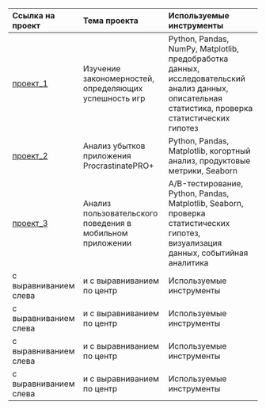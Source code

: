 | Ссылка на проект       |   Тема проекта             | Используемые инструменты |
| :-------------------- | :------------------------| :------------------------ |
| [проект_1](https://github.com/Tatyana-1981/portfolio/tree/main/проект_1)  | Изучение закономерностей, определяющих успешность игр| Python, Pandas, NumPy, Matplotlib, предобработка данных, исследовательский анализ данных, описательная статистика, проверка статистических гипотез |
| [проект_2](https://github.com/Tatyana-1981/portfolio/tree/main/проект_2)  | Анализ убытков приложения ProcrastinatePRO+| Python, Pandas, Matplotlib, когортный анализ, продуктовые метрики, Seaborn |
| [проект_3](https://github.com/Tatyana-1981/portfolio/tree/main/проект_3)  | Анализ пользовательского поведения в мобильном приложении| A/B-тестирование, Python, Pandas, Matplotlib, Seaborn, проверка статистических гипотез, визуализация данных, событийная аналитика |
| с выравниванием слева  | и с выравниванием по центр| Используемые инструменты |
| с выравниванием слева  | и с выравниванием по центр| Используемые инструменты |
| с выравниванием слева  | и с выравниванием по центр| Используемые инструменты |
| с выравниванием слева  | и с выравниванием по центр| Используемые инструменты |
